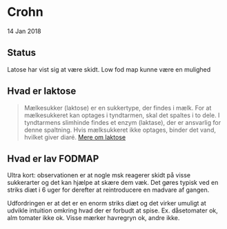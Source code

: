 # Crohn
14 Jan 2018

## Status
Latose har vist sig at være skidt. Low fod map kunne være en mulighed

## Hvad er laktose

> Mælkesukker (laktose) er en sukkertype, der findes i mælk. For at mælkesukkeret kan optages i tyndtarmen, skal det spaltes i to dele. I tyndtarmens slimhinde findes et enzym (laktase), der er ansvarlig for denne spaltning. Hvis mælksukkeret ikke optages, binder det vand, hvilket giver diaré.
[Mere om laktose](https://github.com/MortenHofft/crohn/blob/master/Om%20Laktose.md)

## Hvad er lav FODMAP
Ultra kort: observationen er at nogle msk reagerer skidt på visse sukkerarter og det kan hjælpe at skære dem væk. Det gøres typisk ved en striks diæt i 6 uger for derefter at reintroducere en madvare af gangen. 

Udfordringen er at det er en enorm striks diæt og det virker umuligt at udvikle intuition omkring hvad der er forbudt at spise. Ex. dåsetomater ok, alm tomater ikke ok. Visse mærker havregryn ok, andre ikke.
